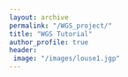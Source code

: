 ```yaml
---
layout: archive
permalink: "/WGS_project/"
title: "WGS Tutorial"
author_profile: true
header:
 image: "/images/louse1.jgp"
---
```


